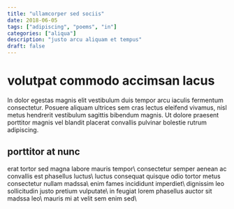 ```yaml
---
title: "ullamcorper sed sociis"
date: 2018-06-05
tags: ["adipiscing", "poems", "in"]
categories: ["aliqua"]
description: "justo arcu aliquam et tempus"
draft: false
---
```


# volutpat commodo accimsan lacus

In dolor egestas magnis elit vestibulum duis tempor arcu iaculis fermentum consectetur. Posuere aliquam ultrices sem cras lectus eleifend vivamus, nisl metus hendrerit vestibulum sagittis bibendum magnis. Ut dolore praesent porttitor magnis vel blandit placerat convallis pulvinar bolestie rutrum adipiscing.

## porttitor at nunc

erat tortor sed magna labore mauris tempor\\
consectetur semper aenean ac convallis est phasellus luctus\\
luctus consequat quisque odio tortor metus consectetur nullam madssa\\
enim fames incididunt imperdiet\\
dignissim leo sollicitudin justo pretium vulputate\\
in feugiat lorem phasellus auctor sit madssa leo\\
mauris mi at velit sem enim sed\\